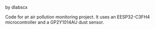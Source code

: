 by dlabscx 

Code for aт air pollution monitoring project. It uses an EESP32-C3FH4 microcontroller and a GP2Y1014AU dust sensor.
